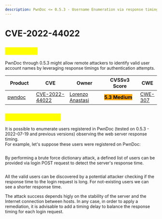 ```yaml
---
description: PwnDoc <= 0.5.3 - Username Enumeration via response timings
---
```


# CVE-2022-44022

## <mark style="color:yellow;">CVE Detail</mark>

PwnDoc through 0.5.3 might allow remote attackers to identify valid user account names by leveraging response timings for authentication attempts.

<table><thead><tr><th width="111">Product</th><th width="175">CVE</th><th width="163">Owner</th><th width="175">CVSSv3 Score</th><th>CWE</th></tr></thead><tbody><tr><td><a href="https://github.com/pwndoc/pwndoc/issues/381">pwndoc</a></td><td><a href="https://nvd.nist.gov/vuln/detail/CVE-2022-44022">CVE-2022-44022</a></td><td><a href="https://nstsec.com">Lorenzo Anastasi</a></td><td><mark style="background-color:orange;"><strong>5.3 Medium</strong></mark></td><td><a href="https://cwe.mitre.org/data/definitions/307.html">CWE-307</a></td></tr></tbody></table>

## <mark style="color:yellow;">Exploitation Steps</mark>

It is possible to enumerate users registered in PwnDoc (tested on 0.5.3 - 2022-07-19 and previous versions) observing the web server response timing.\
For example, let's suppose these users were registered on PwnDoc:

<figure><img src="https://user-images.githubusercontent.com/43656486/194424548-0684d566-f28b-40b2-ab9c-cb3b11bf0173.jpg" alt=""><figcaption></figcaption></figure>

By performing a brute force dictionary attack, a defined list of users can be provided via login POST request to detect the server's response time.

<figure><img src="https://user-images.githubusercontent.com/43656486/194425746-0642cf93-973c-40ca-900b-a1eac7c9ae6c.png" alt=""><figcaption></figcaption></figure>

All the valid users can be discovered by a potential attacker checking if the response time to the login request is long. For not-existing users we can see a shorter response time.

The attack success depends higly on the stability of the server and the Internet connection between hosts. In any case, in order to apply a remediation, it is advisable to add a timing delay to balance the response timing for each login request.
